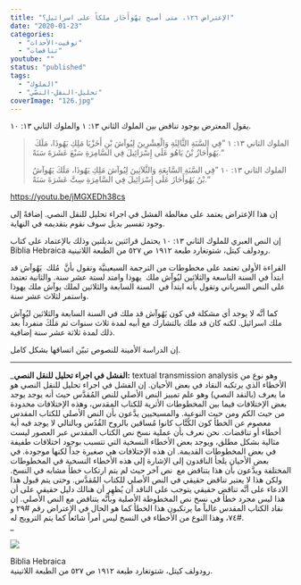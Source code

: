 ```yaml
---
title: "الإعتراض ١٢٦، متى أصبح يَهُوأَحَاز ملكاً على اسرائيل؟"
date: "2020-01-23"
categories: 
  - "توقيت-الأحداث"
  - "تناقضات"
youtube: ""
status: "published"
tags: 
  - "الملوك"
  - "تحليل-النقل-النصّي"
coverImage: "126.jpg"
---
```


يقول المعترض بوجود تناقض بين الملوك الثاني ١٣: ١ والملوك الثاني ١٣: ١٠. 

>  الملوك الثاني ١٣: ١ ”فِي السَّنَةِ الثَّالِثَةِ وَالْعِشْرِينَ لِيُوآشَ بْنِ أَخَزْيَا مَلِكِ يَهُوذَا، مَلَكَ يَهُوأَحَازُ بْنُ يَاهُو عَلَى إِسْرَائِيلَ فِي السَّامِرَةِ سَبْعَ عَشَرَةَ سَنَةً.“
> 
> الملوك الثاني ١٣: ١٠ ”فِي السَّنَةِ السَّابِعَةِ وَالثَّلاَثِينَ لِيُوآشَ مَلِكِ يَهُوذَا، مَلَكَ يَهُوآشُ بْنُ يَهُوأَحَازَ عَلَى إِسْرَائِيلَ فِي السَّامِرَةِ سِتَّ عَشَرَةَ سَنَةً.“

https://youtu.be/jMGXEDh38cs

إن هذا الإعتراض يعتمد على مغالطة الفشل في اجراء تحليل للنقل النصي. إضافةً إلى وجود تفسير بديل سوف نقوم بتقديمه في النهاية. 

إن النص العبري للملوك الثاني ١٣: ١٠ يحتمل قرائتين بديلتين وذلك بالإعتماد على كتاب Biblia Hebraica رودولف كيتل، شتوتغارد طبعة ١٩١٢ ص ٥٢٧ من الطبعة اللاتينية. 

القراءة الأولى تعتمد على مخطوطات من الترجمة السبعينيَّة وتقول بأنَّ  مُلك  يَهُوآش قد ابتدأ في السنة التاسعة والثلاثين ليُوآش ملك  يهوذا وامتد لستة عشر سنة. والثانية تعتمد على النص السرياني وتقول بأنه ابتدأ في  السنة السابعة والثلاثين لملك يوآش ملك يهوذا واستمر لثلاث عشر سنة.

كما أنَّه لا يوجد أي مشكلة في كون يَهُوآش قد ملك في السنة السابعة والثلاثين ليُوآش ملك اسرائيل. لكنه كان قد ملك بالتشارك مع أبيه لمدة ثلاث سنوات ثم مَلَكَ منفرداً بعد ذلك لمدة ثلاثة عشر سنة إضافية.

  
إن الدراسة الأمينة للنصوص تبيّن اتساقها بشكل كامل. 

* * *

_**الفشل في اجراء تحليل للنقل النصي:** textual transmission analysis وهو نوع من الأخطاء الذي يرتكبه النقاد في بعض الأحيان. إن الفشل في اجراء تحليل للنقل النصي هو ما يعرف (بالنقد النصي) وهو علم تمييز النص الأصلي للنص المُقدَّس حيث أنه يوجد يوجد بعض الإختلافات فيما بين المخطوطات الأثرية للكتاب المقدس، وهذه الإختلافات محدودة من حيث الكم ومن حيث النوعية. والمسيحيين يدَّعون بأن النص الأصلي للكتاب المقدس معصوم عن الخطأ كون الكُتَّاب كانوا مُساقين بالروح القُدُس وبالتالي لا يوجد فيه أية أخطاء أو تناقضات. نحن نعرف بأن عملية نسخ نص الكتاب المقدس عبر العصور ليست مثالية بشكل مطلق، ويوجد بعض الأخطاء النسخية التي تتسبب بوجود اختلافات طفيفة في بعض المخطوطات القديمة. ان هذه الإختلافات هي صغيرة جداً لكنها موجودة. في بعض الأحيان يلجأ الناقدون إلى الإشارة إلى هذه الأخطاء النسخية في المخطوطات المختلفة ويدَّعون بأن هذا يتناقض مع  نص آخر حيث لم يتم ارتكاب خطأ مشابه في النسخ. ولكن هذا لا يعتبر تناقض حقيقي في النص الأصلي للكتاب المُقدَّس. وحتى يتم قبول هذا الادعاء على أنَّه تناقض حقيقي يتوجب على الناقد أن يُظهِر أن هنالك دليل حقيقي على أن هذا ليس مجرد خطأ في نسخ نص المخطوطة الأصلية وبأنَّه يتناقض مع النص الأصلي. إن نقاد الكتاب المقدس غالباً ما يرتكبون هذا الخطأ كما هو الحال في الإعتراض رقم #٢٩ و #٧٤، وهذا النوع من الأخطاء في النسخ ليس أمراً شائعاً كما يتم الترويج له.  
_

![](https://arabcreationisthome.files.wordpress.com/2019/12/bibliahebraic01kitt-534.jpeg?w=615)

Biblia Hebraica  
رودولف كيتل، شتوتغارد طبعة ١٩١٢ ص ٥٢٧ من الطبعة اللاتينية.
